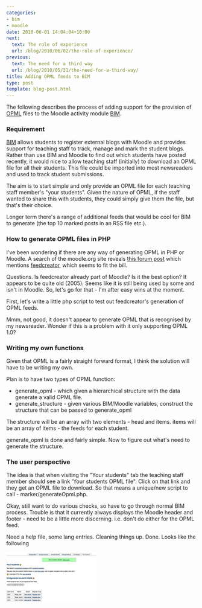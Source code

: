 ```yaml
---
categories:
- bim
- moodle
date: 2010-06-01 14:04:04+10:00
next:
  text: The role of experience
  url: /blog/2010/06/02/the-role-of-experience/
previous:
  text: The need for a third way
  url: /blog/2010/05/31/the-need-for-a-third-way/
title: Adding OPML feeds to BIM
type: post
template: blog-post.html
---
```

The following describes the process of adding support for the provision of [OPML](http://en.wikipedia.org/wiki/OPML) files to the Moodle activity module [BIM](/blog/research/bam-blog-aggregation-management/).

### Requirement

[BIM](/blog/research/bam-blog-aggregation-management/) allows students to register external blogs with Moodle and provides support for teaching staff to track, manage and mark the student blogs. Rather than use BIM and Moodle to find out which students have posted recently, it would nice to allow teaching staff (initially) to download an OPML file for all their students. This file could be imported into most newsreaders and used to track student submissions.

The aim is to start simple and only provide an OPML file for each teaching staff member's "your students". Given the nature of OPML, if the staff wanted to share this with students, they could simply give them the file, but that's their choice.

Longer term there's a range of additional feeds that would be cool for BIM to generate (the top 10 marked posts in an RSS file etc.).

### How to generate OPML files in PHP

I've been wondering if there are any way of generating OPML in PHP or Moodle. A search of the moodle.org site reveals [this forum post](http://moodle.org/mod/forum/discuss.php?d=41299) which mentions [feedcreator](http://feedcreator.org/), which seems to fit the bill.

Questions. Is feedcreator already part of Moodle? Is it the best option? It appears to be quite old (2005). Seems like it is still being used by some and isn't in Moodle. So, let's go for that - I'm after easy wins at the moment.

First, let's write a little php script to test out feedcreator's generation of OPML feeds.

Mmm, not good, it doesn't appear to generate OPML that is recognised by my newsreader. Wonder if this is a problem with it only supporting OPML 1.0?

### Writing my own functions

Given that OPML is a fairly straight forward format, I think the solution will have to be writing my own.

Plan is to have two types of OPML function:

- generate\_opml - which given a hierarchical structure with the data generate a valid OPML file.
- generate\_structure - given various BIM/Moodle variables, construct the structure that can be passed to generate\_opml

The structure will be an array with two elements - head and items. items will be an array of items - the feeds for each student.

generate\_opml is done and fairly simple. Now to figure out what's need to generate the structure.

### The user perspective

The idea is that when visiting the "Your students" tab the teaching staff member should see a link 'Your students OPML file". Click on that link and they get an OPML file to download. So that means a unique/new script to call - marker/generateOpml.php.

Okay, still want to do various checks, so have to go through normal BIM process. Trouble is that it currently always displays the Moodle header and footer - need to be a little more discerning. i.e. don't do either for the OPML feed.

Need a help file, some lang entries. Cleaning things up. Done. Looks like the following

[![BIM with opml generation added](images/4658306149_32b3098c3f_m.jpg)](http://www.flickr.com/photos/david_jones/4658306149/ "BIM with opml generation added by David T Jones, on Flickr")